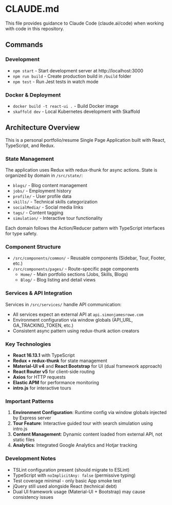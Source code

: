 # CLAUDE.md

This file provides guidance to Claude Code (claude.ai/code) when working with code in this repository.

## Commands

### Development
- `npm start` - Start development server at http://localhost:3000
- `npm run build` - Create production build in `/build` folder
- `npm test` - Run Jest tests in watch mode

### Docker & Deployment
- `docker build -t react-ui .` - Build Docker image
- `skaffold dev` - Local Kubernetes development with Skaffold

## Architecture Overview

This is a personal portfolio/resume Single Page Application built with React, TypeScript, and Redux.

### State Management
The application uses Redux with redux-thunk for async actions. State is organized by domain in `/src/state/`:
- `blogs/` - Blog content management
- `jobs/` - Employment history
- `profile/` - User profile data
- `skills/` - Technical skills categorization
- `socialMedia/` - Social media links
- `tags/` - Content tagging
- `simulation/` - Interactive tour functionality

Each domain follows the Action/Reducer pattern with TypeScript interfaces for type safety.

### Component Structure
- `/src/components/common/` - Reusable components (Sidebar, Tour, Footer, etc.)
- `/src/components/pages/` - Route-specific page components
  - `Home/` - Main portfolio sections (Jobs, Skills, Blogs)
  - `Blog/` - Blog listing and detail views

### Services & API Integration
Services in `/src/services/` handle API communication:
- All services expect an external API at `api.simonjamesrowe.com`
- Environment configuration via window globals (API_URL, GA_TRACKING_TOKEN, etc.)
- Consistent async pattern using redux-thunk action creators

### Key Technologies
- **React 16.13.1** with TypeScript
- **Redux + redux-thunk** for state management
- **Material-UI v4** and **React Bootstrap** for UI (dual framework approach)
- **React Router v5** for client-side routing
- **Axios** for HTTP requests
- **Elastic APM** for performance monitoring
- **intro.js** for interactive tours

### Important Patterns
1. **Environment Configuration**: Runtime config via window globals injected by Express server
2. **Tour Feature**: Interactive guided tour with search simulation using intro.js
3. **Content Management**: Dynamic content loaded from external API, not static files
4. **Analytics**: Integrated Google Analytics and Hotjar tracking

### Development Notes
- TSLint configuration present (should migrate to ESLint)
- TypeScript with `noImplicitAny: false` (permissive typing)
- Test coverage minimal - only basic App smoke test
- jQuery still used alongside React (technical debt)
- Dual UI framework usage (Material-UI + Bootstrap) may cause consistency issues